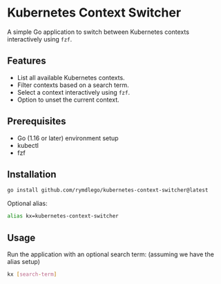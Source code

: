 # Kubernetes Context Switcher

A simple Go application to switch between Kubernetes contexts interactively using `fzf`.

## Features

- List all available Kubernetes contexts.
- Filter contexts based on a search term.
- Select a context interactively using `fzf`.
- Option to unset the current context.

## Prerequisites

- Go (1.16 or later) environment setup
- kubectl
- fzf

## Installation

```bash
go install github.com/rymdlego/kubernetes-context-switcher@latest
```

Optional alias:

```bash
alias kx=kubernetes-context-switcher
```

## Usage

Run the application with an optional search term:
(assuming we have the alias setup)

```sh
kx [search-term]
```
